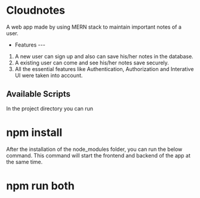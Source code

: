 # Cloudnotes

A web app made by using MERN stack to maintain important notes of a user.

  * Features ---
  
  1. A new user can sign up and also can save his/her notes in the database.
  2. A existing user can come and see his/her notes save securely.
  3. All the essential features like Authentication, Authorization and Interative UI were taken into account.

## Available Scripts

In the project directory you can run 

# npm install 

After the installation of the node_modules folder, you can run the below command.
This command will start the frontend and backend of the app at the same time.

# npm run both 

